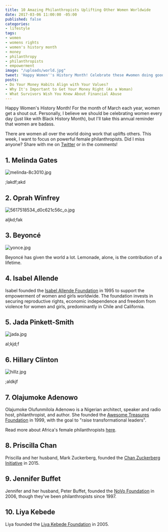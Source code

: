 ```yaml
---
title: 10 Amazing Philanthropists Uplifting Other Women Worldwide
date: 2017-03-06 11:00:00 -05:00
published: false
categories:
- lifestyle
tags:
- women
- womens rights
- women's history month
- money
- philanthropy
- philanthropists
- empowerment
image: "/uploads/world.jpg"
tweet: 'Happy Women''s History Month! Celebrate these #women doing good w/ #money. '
posts:
- Do Your Money Habits Align with Your Values?
- Why It's Important to Get Your Money Right (As a Woman)
- What Survivors Wish You Knew About Financial Abuse
---
```


Happy Women's History Month! For the month of March each year, women get a shout out. Personally, I believe we should be celebrating women every day (just like with Black History Month), but I'll take this annual reminder that women are badass.

There are women all over the world doing work that uplifts others. This week, I want to focus on powerful female philanthropists. Did I miss anyone? Share with me on [Twitter](twitter.com/maggiegermano) or in the comments!

## 1. Melinda Gates

![melinda-8c3010.jpg](/uploads/melinda-8c3010.jpg)

;lakdf;akd

## 2. Oprah Winfrey

![5617518534_d0c621c56c_o.jpg](/uploads/5617518534_d0c621c56c_o.jpg)

aljkd;fak

## 3. Beyoncé

![yonce.jpg](/uploads/yonce.jpg)

Beyoncé has given the world a lot. Lemonade, alone, is the contribution of a lifetime.

## 4. Isabel Allende

Isabel founded the [Isabel Allende Foundation](http://www.isabelallendefoundation.org/en/story) in 1995 to support the empowerment of women and girls worldwide. The foundation invests in securing reproductive rights, economic independence and freedom from violence for women and girls, predominantly in Chile and California.

## 5. Jada Pinkett-Smith

![jada.jpg](/uploads/jada.jpg)

al;kjd;f

## 6. Hillary Clinton

![hillz.jpg](/uploads/hillz.jpg)

;aldkjf

## 7. Olajumoke Adenowo

Olajumoke Olufunmilola Adenowo is a Nigerian architect, speaker and radio host, philanthropist, and author. She founded the [Awesome Treasures Foundation](http://awesometreasuresfoundation.org/index.html) in 1999, with the goal to "raise transformational leaders".

Read more about Africa's female philanthropists [here](http://fortune.com/2016/05/31/africas-female-philanthropists/).

## 8. Priscilla Chan

Priscilla and her husband, Mark Zuckerberg, founded the [Chan Zuckerberg Initiative](https://chanzuckerberg.com/) in 2015.

## 9. Jennifer Buffet

Jennifer and her husband, Peter Buffet, founded the [NoVo Foundation](http://novofoundation.org/) in 2006, though they've been philanthropists since 1997. 

## 10. Liya Kebede

Liya founded the [Liya Kebede Foundation](http://lkfound.org/) in 2005. 